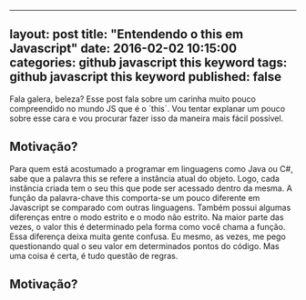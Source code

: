 
---
layout: post
title:  "Entendendo o this em Javascript"
date:   2016-02-02 10:15:00
categories: github javascript this keyword
tags: github javascript this keyword
published: false
---

Fala galera, beleza? Esse post fala sobre um carinha muito pouco compreendido no mundo JS que é o ´this´. Vou tentar explanar um pouco sobre esse cara e vou procurar fazer isso da maneira mais fácil possível. 

## Motivação?

Para quem está acostumado a programar em linguagens como Java ou C#, sabe que a palavra this se refere a instância atual do objeto. Logo, cada instância criada tem o seu this que pode ser acessado dentro da mesma. A função da palavra-chave this comporta-se um pouco diferente em Javascript se comparado com outras linguagens. Também possui algumas diferenças entre o modo estrito e o modo não estrito. Na maior parte das vezes, o valor this é determinado pela forma como você chama a função. Essa diferença deixa muita gente confusa. Eu mesmo, as vezes, me pego questionando qual o seu valor em determinados pontos do código. Mas uma coisa é certa, é tudo questão de regras. 

## Motivação?

